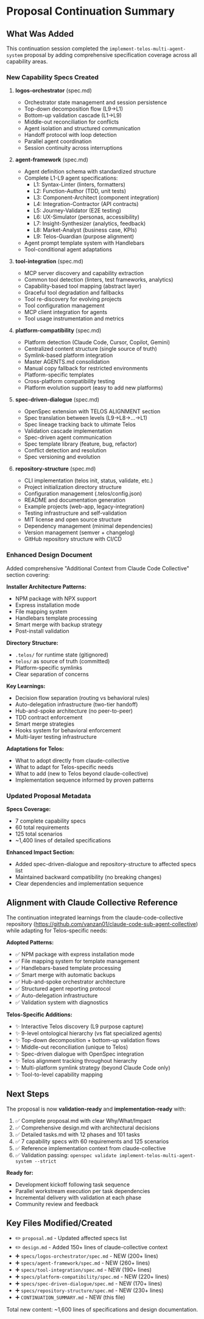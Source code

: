 # Proposal Continuation Summary

## What Was Added

This continuation session completed the `implement-telos-multi-agent-system`
proposal by adding comprehensive specification coverage across all capability
areas.

### New Capability Specs Created

1. **logos-orchestrator** (spec.md)
   - Orchestrator state management and session persistence
   - Top-down decomposition flow (L9→L1)
   - Bottom-up validation cascade (L1→L9)
   - Middle-out reconciliation for conflicts
   - Agent isolation and structured communication
   - Handoff protocol with loop detection
   - Parallel agent coordination
   - Session continuity across interruptions

2. **agent-framework** (spec.md)
   - Agent definition schema with standardized structure
   - Complete L1-L9 agent specifications:
     - L1: Syntax-Linter (linters, formatters)
     - L2: Function-Author (TDD, unit tests)
     - L3: Component-Architect (component integration)
     - L4: Integration-Contractor (API contracts)
     - L5: Journey-Validator (E2E testing)
     - L6: UX-Simulator (personas, accessibility)
     - L7: Insight-Synthesizer (analytics, feedback)
     - L8: Market-Analyst (business case, KPIs)
     - L9: Telos-Guardian (purpose alignment)
   - Agent prompt template system with Handlebars
   - Tool-conditional agent adaptations

3. **tool-integration** (spec.md)
   - MCP server discovery and capability extraction
   - Common tool detection (linters, test frameworks, analytics)
   - Capability-based tool mapping (abstract layer)
   - Graceful tool degradation and fallbacks
   - Tool re-discovery for evolving projects
   - Tool configuration management
   - MCP client integration for agents
   - Tool usage instrumentation and metrics

4. **platform-compatibility** (spec.md)
   - Platform detection (Claude Code, Cursor, Copilot, Gemini)
   - Centralized content structure (single source of truth)
   - Symlink-based platform integration
   - Master AGENTS.md consolidation
   - Manual copy fallback for restricted environments
   - Platform-specific templates
   - Cross-platform compatibility testing
   - Platform evolution support (easy to add new platforms)

5. **spec-driven-dialogue** (spec.md)
   - OpenSpec extension with TELOS ALIGNMENT section
   - Spec translation between levels (L9→L8→...→L1)
   - Spec lineage tracking back to ultimate Telos
   - Validation cascade implementation
   - Spec-driven agent communication
   - Spec template library (feature, bug, refactor)
   - Conflict detection and resolution
   - Spec versioning and evolution

6. **repository-structure** (spec.md)
   - CLI implementation (telos init, status, validate, etc.)
   - Project initialization directory structure
   - Configuration management (.telos/config.json)
   - README and documentation generation
   - Example projects (web-app, legacy-integration)
   - Testing infrastructure and self-validation
   - MIT license and open source structure
   - Dependency management (minimal dependencies)
   - Version management (semver + changelog)
   - GitHub repository structure with CI/CD

### Enhanced Design Document

Added comprehensive "Additional Context from Claude Code Collective" section
covering:

**Installer Architecture Patterns:**

- NPM package with NPX support
- Express installation mode
- File mapping system
- Handlebars template processing
- Smart merge with backup strategy
- Post-install validation

**Directory Structure:**

- `.telos/` for runtime state (gitignored)
- `telos/` as source of truth (committed)
- Platform-specific symlinks
- Clear separation of concerns

**Key Learnings:**

- Decision flow separation (routing vs behavioral rules)
- Auto-delegation infrastructure (two-tier handoff)
- Hub-and-spoke architecture (no peer-to-peer)
- TDD contract enforcement
- Smart merge strategies
- Hooks system for behavioral enforcement
- Multi-layer testing infrastructure

**Adaptations for Telos:**

- What to adopt directly from claude-collective
- What to adapt for Telos-specific needs
- What to add (new to Telos beyond claude-collective)
- Implementation sequence informed by proven patterns

### Updated Proposal Metadata

**Specs Coverage:**

- 7 complete capability specs
- 60 total requirements
- 125 total scenarios
- ~1,400 lines of detailed specifications

**Enhanced Impact Section:**

- Added spec-driven-dialogue and repository-structure to affected specs list
- Maintained backward compatibility (no breaking changes)
- Clear dependencies and implementation sequence

## Alignment with Claude Collective Reference

The continuation integrated learnings from the claude-code-collective repository
(https://github.com/vanzan01/claude-code-sub-agent-collective) while adapting
for Telos-specific needs:

**Adopted Patterns:**

- ✅ NPM package with express installation mode
- ✅ File mapping system for template management
- ✅ Handlebars-based template processing
- ✅ Smart merge with automatic backups
- ✅ Hub-and-spoke orchestrator architecture
- ✅ Structured agent reporting protocol
- ✅ Auto-delegation infrastructure
- ✅ Validation system with diagnostics

**Telos-Specific Additions:**

- ✨ Interactive Telos discovery (L9 purpose capture)
- ✨ 9-level ontological hierarchy (vs flat specialized agents)
- ✨ Top-down decomposition + bottom-up validation flows
- ✨ Middle-out reconciliation (unique to Telos)
- ✨ Spec-driven dialogue with OpenSpec integration
- ✨ Telos alignment tracking throughout hierarchy
- ✨ Multi-platform symlink strategy (beyond Claude Code only)
- ✨ Tool-to-level capability mapping

## Next Steps

The proposal is now **validation-ready** and **implementation-ready** with:

1. ✅ Complete proposal.md with clear Why/What/Impact
2. ✅ Comprehensive design.md with architectural decisions
3. ✅ Detailed tasks.md with 12 phases and 101 tasks
4. ✅ 7 capability specs with 60 requirements and 125 scenarios
5. ✅ Reference implementation context from claude-collective
6. ✅ Validation passing:
   `openspec validate implement-telos-multi-agent-system --strict`

**Ready for:**

- Development kickoff following task sequence
- Parallel workstream execution per task dependencies
- Incremental delivery with validation at each phase
- Community review and feedback

## Key Files Modified/Created

- ✏️ `proposal.md` - Updated affected specs list
- ✏️ `design.md` - Added 150+ lines of claude-collective context
- ➕ `specs/logos-orchestrator/spec.md` - NEW (200+ lines)
- ➕ `specs/agent-framework/spec.md` - NEW (260+ lines)
- ➕ `specs/tool-integration/spec.md` - NEW (190+ lines)
- ➕ `specs/platform-compatibility/spec.md` - NEW (220+ lines)
- ➕ `specs/spec-driven-dialogue/spec.md` - NEW (170+ lines)
- ➕ `specs/repository-structure/spec.md` - NEW (230+ lines)
- ➕ `CONTINUATION_SUMMARY.md` - NEW (this file)

Total new content: ~1,600 lines of specifications and design documentation.
